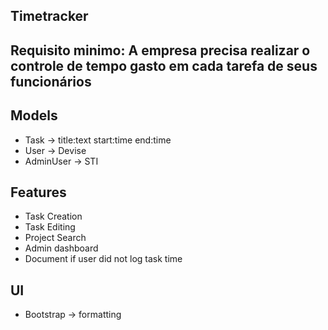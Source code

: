 ## Timetracker

## Requisito minimo: A empresa precisa realizar o controle de tempo gasto em cada tarefa de seus funcionários

## Models
- Task -> title:text start:time end:time
- User -> Devise
- AdminUser -> STI

## Features
- Task Creation
- Task Editing
- Project Search
- Admin dashboard
- Document if user did not log task time

## UI
- Bootstrap -> formatting